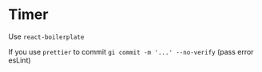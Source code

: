 # Timer

Use `react-boilerplate`

If you use `prettier` to commit `gi commit -m '...' --no-verify` (pass error esLint)
